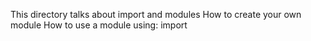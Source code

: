 This directory talks about import and modules
How to create your own module
How to use a module using: import
